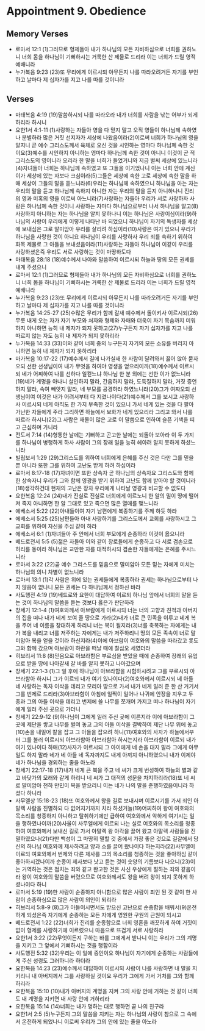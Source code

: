 #  Appointment 9. Obedience

## Memory Verses
- 로마서 12:1 (1)그러므로 형제들아 내가 하나님의 모든 자비하심으로 너희를 권하노니 너희 몸을 하나님이 기뻐하시는 거룩한 산 제물로 드리라 이는 너희가 드릴 영적 예배니라
- 누가복음 9:23 (23)또 무리에게 이르시되 아무든지 나를 따라오려거든 자기를 부인하고 날마다 제 십자가를 지고 나를 따를 것이니라

## Verses
- 마태복음 4:19 (19)말씀하시되 나를 따라오라 내가 너희를 사람을 낚는 어부가 되게 하리라 하시니
- 요한1서 4:1-11 (1)사랑하는 자들아 영을 다 믿지 말고 오직 영들이 하나님께 속하였나 분별하라 많은 거짓 선지자가 세상에 나왔음이라(2)이로써 너희가 하나님의 영을 알지니 곧 예수 그리스도께서 육체로 오신 것을 시인하는 영마다 하나님께 속한 것이요(3)예수를 시인하지 아니하는 영마다 하나님께 속한 것이 아니니 이것이 곧 적그리스도의 영이니라 오리라 한 말을 너희가 들었거니와 지금 벌써 세상에 있느니라(4)자녀들아 너희는 하나님께 속하였고 또 그들을 이기었나니 이는 너희 안에 계신 이가 세상에 있는 자보다 크심이라(5)그들은 세상에 속한 고로 세상에 속한 말을 하매 세상이 그들의 말을 듣느니라(6)우리는 하나님께 속하였으니 하나님을 아는 자는 우리의 말을 듣고 하나님께 속하지 아니한 자는 우리의 말을 듣지 아니하나니 진리의 영과 미혹의 영을 이로써 아느니라(7)사랑하는 자들아 우리가 서로 사랑하자 사랑은 하나님께 속한 것이니 사랑하는 자마다 하나님으로부터 나서 하나님을 알고(8)사랑하지 아니하는 자는 하나님을 알지 못하나니 이는 하나님은 사랑이심이라(9)하나님의 사랑이 우리에게 이렇게 나타난 바 되었으니 하나님이 자기의 독생자를 세상에 보내심은 그로 말미암아 우리를 살리려 하심이라(10)사랑은 여기 있으니 우리가 하나님을 사랑한 것이 아니요 하나님이 우리를 사랑하사 우리 죄를 속하기 위하여 화목 제물로 그 아들을 보내셨음이라(11)사랑하는 자들아 하나님이 이같이 우리를 사랑하셨은즉 우리도 서로 사랑하는 것이 마땅하도다
- 마태복음 28:18 (18)예수께서 나아와 말씀하여 이르시되 하늘과 땅의 모든 권세를 내게 주셨으니
- 로마서 12:1 (1)그러므로 형제들아 내가 하나님의 모든 자비하심으로 너희를 권하노니 너희 몸을 하나님이 기뻐하시는 거룩한 산 제물로 드리라 이는 너희가 드릴 영적 예배니라
- 누가복음 9:23 (23)또 무리에게 이르시되 아무든지 나를 따라오려거든 자기를 부인하고 날마다 제 십자가를 지고 나를 따를 것이니라
- 누가복음 14:25-27 (25)수많은 무리가 함께 갈새 예수께서 돌이키사 이르시되(26)무릇 내게 오는 자가 자기 부모와 처자와 형제와 자매와 더욱이 자기 목숨까지 미워하지 아니하면 능히 내 제자가 되지 못하고(27)누구든지 자기 십자가를 지고 나를 따르지 않는 자도 능히 내 제자가 되지 못하리라
- 누가복음 14:33 (33)이와 같이 너희 중의 누구든지 자기의 모든 소유를 버리지 아니하면 능히 내 제자가 되지 못하리라
- 마가복음 10:17-22 (17)예수께서 길에 나가실새 한 사람이 달려와서 꿇어 앉아 묻자오되 선한 선생님이여 내가 무엇을 하여야 영생을 얻으리이까(18)예수께서 이르시되 네가 어찌하여 나를 선하다 일컫느냐 하나님 한 분 외에는 선한 이가 없느니라(19)네가 계명을 아나니 살인하지 말라, 간음하지 말라, 도둑질하지 말라, 거짓 증언 하지 말라, 속여 빼앗지 말라, 네 부모를 공경하라 하였느니라(20)그가 여짜오되 선생님이여 이것은 내가 어려서부터 다 지켰나이다(21)예수께서 그를 보시고 사랑하사 이르시되 네게 아직도 한 가지 부족한 것이 있으니 가서 네게 있는 것을 다 팔아 가난한 자들에게 주라 그리하면 하늘에서 보화가 네게 있으리라 그리고 와서 나를 따르라 하시니(22)그 사람은 재물이 많은 고로 이 말씀으로 인하여 슬픈 기색을 띠고 근심하며 가니라
- 전도서 7:14 (14)형통한 날에는 기뻐하고 곤고한 날에는 되돌아 보아라 이 두 가지를 하나님이 병행하게 하사 사람이 그의 장래 일을 능히 헤아려 알지 못하게 하셨느니라
- 빌립보서 1:29 (29)그리스도를 위하여 너희에게 은혜를 주신 것은 다만 그를 믿을 뿐 아니라 또한 그를 위하여 고난도 받게 하려 하심이라
- 로마서 8:17-18 (17)자녀이면 또한 상속자 곧 하나님의 상속자요 그리스도와 함께 한 상속자니 우리가 그와 함께 영광을 받기 위하여 고난도 함께 받아야 할 것이니라(18)생각하건대 현재의 고난은 장차 우리에게 나타날 영광과 비교할 수 없도다
- 요한복음 12:24 (24)내가 진실로 진실로 너희에게 이르노니 한 알의 밀이 땅에 떨어져 죽지 아니하면 한 알 그대로 있고 죽으면 많은 열매를 맺느니라
- 에베소서 5:22 (22)아내들이여 자기 남편에게 복종하기를 주께 하듯 하라
- 에베소서 5:25 (25)남편들아 아내 사랑하기를 그리스도께서 교회를 사랑하시고 그 교회를 위하여 자신을 주심 같이 하라
- 에베소서 6:1 (1)자녀들아 주 안에서 너희 부모에게 순종하라 이것이 옳으니라
- 베드로전서 5:5 (5)젊은 자들아 이와 같이 장로들에게 순종하고 다 서로 겸손으로 허리를 동이라 하나님은 교만한 자를 대적하시되 겸손한 자들에게는 은혜를 주시느니라
- 로마서 3:22 (22)곧 예수 그리스도를 믿음으로 말미암아 모든 믿는 자에게 미치는 하나님의 의니 차별이 없느니라
- 로마서 13:1 (1)각 사람은 위에 있는 권세들에게 복종하라 권세는 하나님으로부터 나지 않음이 없나니 모든 권세는 다 하나님께서 정하신 바라
- 사도행전 4:19 (19)베드로와 요한이 대답하여 이르되 하나님 앞에서 너희의 말을 듣는 것이 하나님의 말씀을 듣는 것보다 옳은가 판단하라
- 창세기 12:1-4 (1)여호와께서 아브람에게 이르시되 너는 너의 고향과 친척과 아버지의 집을 떠나 내가 네게 보여 줄 땅으로 가라(2)내가 너로 큰 민족을 이루고 네게 복을 주어 네 이름을 창대하게 하리니 너는 복이 될지라(3)너를 축복하는 자에게는 내가 복을 내리고 너를 저주하는 자에게는 내가 저주하리니 땅의 모든 족속이 너로 말미암아 복을 얻을 것이라 하신지라(4)이에 아브람이 여호와의 말씀을 따라갔고 롯도 그와 함께 갔으며 아브람이 하란을 떠날 때에 칠십오 세였더라
- 히브리서 11:8 (8)믿음으로 아브라함은 부르심을 받았을 때에 순종하여 장래의 유업으로 받을 땅에 나아갈새 갈 바를 알지 못하고 나아갔으며
- 창세기 22:1-3 (1)그 일 후에 하나님이 아브라함을 시험하시려고 그를 부르시되 아브라함아 하시니 그가 이르되 내가 여기 있나이다(2)여호와께서 이르시되 네 아들 네 사랑하는 독자 이삭을 데리고 모리아 땅으로 가서 내가 네게 일러 준 한 산 거기서 그를 번제로 드리라(3)아브라함이 아침에 일찍이 일어나 나귀에 안장을 지우고 두 종과 그의 아들 이삭을 데리고 번제에 쓸 나무를 쪼개어 가지고 떠나 하나님이 자기에게 일러 주신 곳으로 가더니
- 창세기 22:9-12 (9)하나님이 그에게 일러 주신 곳에 이른지라 이에 아브라함이 그 곳에 제단을 쌓고 나무를 벌여 놓고 그의 아들 이삭을 결박하여 제단 나무 위에 놓고(10)손을 내밀어 칼을 잡고 그 아들을 잡으려 하니(11)여호와의 사자가 하늘에서부터 그를 불러 이르시되 아브라함아 아브라함아 하시는지라 아브라함이 이르되 내가 여기 있나이다 하매(12)사자가 이르시되 그 아이에게 네 손을 대지 말라 그에게 아무 일도 하지 말라 네가 네 아들 네 독자까지도 내게 아끼지 아니하였으니 내가 이제야 네가 하나님을 경외하는 줄을 아노라
- 창세기 22:17-18 (17)내가 네게 큰 복을 주고 네 씨가 크게 번성하여 하늘의 별과 같고 바닷가의 모래와 같게 하리니 네 씨가 그 대적의 성문을 차지하리라(18)또 네 씨로 말미암아 천하 만민이 복을 받으리니 이는 네가 나의 말을 준행하였음이니라 하셨다 하니라
- 사무엘상 15:18-23 (18)또 여호와께서 왕을 길로 보내시며 이르시기를 가서 죄인 아말렉 사람을 진멸하되 다 없어지기까지 치라 하셨거늘(19)어찌하여 왕이 여호와의 목소리를 청종하지 아니하고 탈취하기에만 급하여 여호와께서 악하게 여기시는 일을 행하였나이까(20)사울이 사무엘에게 이르되 나는 실로 여호와의 목소리를 청종하여 여호와께서 보내신 길로 가서 아말렉 왕 아각을 끌어 왔고 아말렉 사람들을 진멸하였으나(21)다만 백성이 그 마땅히 멸할 것 중에서 가장 좋은 것으로 길갈에서 당신의 하나님 여호와께 제사하려고 양과 소를 끌어 왔나이다 하는지라(22)사무엘이 이르되 여호와께서 번제와 다른 제사를 그의 목소리를 청종하는 것을 좋아하심 같이 좋아하시겠나이까 순종이 제사보다 낫고 듣는 것이 숫양의 기름보다 나으니(23)이는 거역하는 것은 점치는 죄와 같고 완고한 것은 사신 우상에게 절하는 죄와 같음이라 왕이 여호와의 말씀을 버렸으므로 여호와께서도 왕을 버려 왕이 되지 못하게 하셨나이다 하니
- 로마서 5:19 (19)한 사람이 순종하지 아니함으로 많은 사람이 죄인 된 것 같이 한 사람이 순종하심으로 많은 사람이 의인이 되리라
- 히브리서 5:8-9 (8)그가 아들이시면서도 받으신 고난으로 순종함을 배워서(9)온전하게 되셨은즉 자기에게 순종하는 모든 자에게 영원한 구원의 근원이 되시고
- 베드로전서 1:22 (22)너희가 진리를 순종함으로 너희 영혼을 깨끗하게 하여 거짓이 없이 형제를 사랑하기에 이르렀으니 마음으로 뜨겁게 서로 사랑하라
- 요한1서 3:22 (22)무엇이든지 구하는 바를 그에게서 받나니 이는 우리가 그의 계명을 지키고 그 앞에서 기뻐하시는 것을 행함이라
- 사도행전 5:32 (32)우리는 이 일에 증인이요 하나님이 자기에게 순종하는 사람들에게 주신 성령도 그러하니라 하더라
- 요한복음 14:23 (23)예수께서 대답하여 이르시되 사람이 나를 사랑하면 내 말을 지키리니 내 아버지께서 그를 사랑하실 것이요 우리가 그에게 가서 거처를 그와 함께 하리라
- 요한복음 15:10 (10)내가 아버지의 계명을 지켜 그의 사랑 안에 거하는 것 같이 너희도 내 계명을 지키면 내 사랑 안에 거하리라
- 요한복음 15:14 (14)너희는 내가 명하는 대로 행하면 곧 나의 친구라
- 요한1서 2:5 (5)누구든지 그의 말씀을 지키는 자는 하나님의 사랑이 참으로 그 속에서 온전하게 되었나니 이로써 우리가 그의 안에 있는 줄을 아노라
